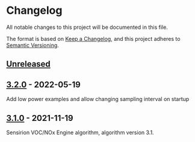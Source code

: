 # Changelog
All notable changes to this project will be documented in this file.

The format is based on [Keep a Changelog](https://keepachangelog.com/en/1.0.0/),
and this project adheres to [Semantic Versioning](https://semver.org/spec/v2.0.0.html).


## [Unreleased]

## [3.2.0] - 2022-05-19

Add low power examples and allow changing sampling interval on startup


## [3.1.0] - 2021-11-19

Sensirion VOC/NOx Engine algorithm, algorithm version 3.1.

[Unreleased]: https://github.com/Sensirion/gas-index-algorithm/compare/3.2.0..master
[3.2.0]: https://github.com/Sensirion/gas-index-algorithm/compare/3.1.0..3.2.0
[3.1.0]: https://github.com/Sensirion/gas-index-algorithm/releases/tag/3.1.0

